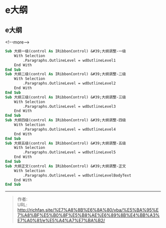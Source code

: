 # e大纲


## e大纲

&lt;!--more--&gt;

```vb
Sub 大纲一级(control As IRibbonControl) &#39;大纲调整-一级
    With Selection
        .Paragraphs.OutlineLevel = wdOutlineLevel1
    End With
End Sub
Sub 大纲二级(control As IRibbonControl) &#39;大纲调整-二级
    With Selection
        .Paragraphs.OutlineLevel = wdOutlineLevel2
    End With
End Sub
Sub 大纲三级(control As IRibbonControl) &#39;大纲调整-三级
    With Selection
        .Paragraphs.OutlineLevel = wdOutlineLevel3
    End With
End Sub
Sub 大纲四级(control As IRibbonControl) &#39;大纲调整-四级
    With Selection
        .Paragraphs.OutlineLevel = wdOutlineLevel4
    End With
End Sub
Sub 大纲五级(control As IRibbonControl) &#39;大纲调整-五级
    With Selection
        .Paragraphs.OutlineLevel = wdOutlineLevel5
    End With
End Sub
Sub 大纲正文(control As IRibbonControl) &#39;大纲调整-正文
    With Selection
        .Paragraphs.OutlineLevel = wdOutlineLevelBodyText
    End With
End Sub
```



---

> 作者:   
> URL: http://richfan.site/%E7%A8%8B%E6%8A%80/vba/%E5%BA%95%E7%A8%BF%E5%B0%8F%E5%B8%AE%E6%89%8B%E4%BB%A3%E7%A0%81/e%E5%A4%A7%E7%BA%B2/  

